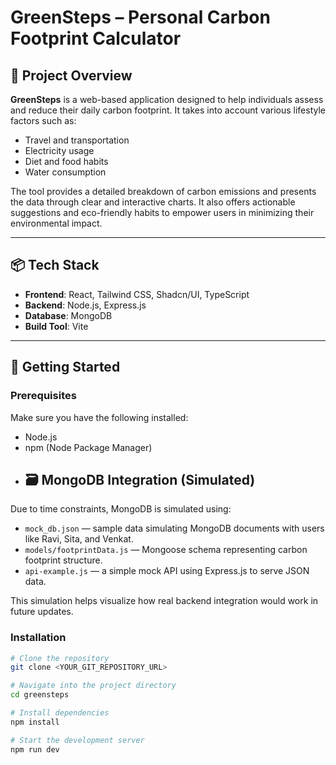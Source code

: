 # GreenSteps – Personal Carbon Footprint Calculator

## 🌱 Project Overview

**GreenSteps** is a web-based application designed to help individuals assess and reduce their daily carbon footprint. It takes into account various lifestyle factors such as:

- Travel and transportation
- Electricity usage
- Diet and food habits
- Water consumption

The tool provides a detailed breakdown of carbon emissions and presents the data through clear and interactive charts. It also offers actionable suggestions and eco-friendly habits to empower users in minimizing their environmental impact.

---

## 📦 Tech Stack

- **Frontend**: React, Tailwind CSS, Shadcn/UI, TypeScript
- **Backend**: Node.js, Express.js
- **Database**: MongoDB
- **Build Tool**: Vite

---

## 🚀 Getting Started

### Prerequisites

Make sure you have the following installed:

- Node.js
- npm (Node Package Manager)
- ## 🗃️ MongoDB Integration (Simulated)

Due to time constraints, MongoDB is simulated using:

- `mock_db.json` — sample data simulating MongoDB documents with users like Ravi, Sita, and Venkat.
- `models/footprintData.js` — Mongoose schema representing carbon footprint structure.
- `api-example.js` — a simple mock API using Express.js to serve JSON data.

This simulation helps visualize how real backend integration would work in future updates.


### Installation

```bash
# Clone the repository
git clone <YOUR_GIT_REPOSITORY_URL>

# Navigate into the project directory
cd greensteps

# Install dependencies
npm install

# Start the development server
npm run dev
